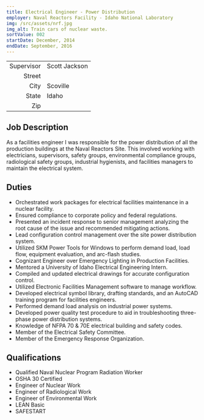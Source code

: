 ```yaml
---
title: Electrical Engineer - Power Distribution
employer: Naval Reactors Facility - Idaho National Laboratory
img: /src/assets/nrf.jpg
img_alt: Train cars of nuclear waste.
sortValue: 002
startDate: December, 2014
endDate: September, 2016 
---
```

|            |  |
| --:        |--|
| Supervisor | Scott Jackson |  
| Street     |  |  
| City       | Scoville |
| State      | Idaho | 
| Zip        |  |

## Job Description
As a facilities engineer I was responsible for the power distribution of all the production buildings at the Naval Reactors Site. This involved working with electricians, supervisors, safety groups, environmental compliance groups, radiological safety groups, industrial hygienists, and facilities managers to maintain the electrical system.

## Duties
* Orchestrated work packages for electrical facilities maintenance in a nuclear facility.
* Ensured compliance to corporate policy and federal regulations.
* Presented an incident response to senior management analyzing the root cause of the issue and recommended mitigating actions.
* Lead configuration control management over the site power distribution system.
* Utilized SKM Power Tools for Windows to perform demand load, load flow, equipment evaluation, and arc-flash studies.
* Cognizant Engineer over Emergency Lighting in Production Facilities.
* Mentored a University of Idaho Electrical Engineering Intern.
* Compiled and updated electrical drawings for accurate configuration control.
* Utilized Electronic Facilities Management software to manage workflow.
* Developed electrical symbol library, drafting standards, and an AutoCAD training program for facilities engineers.
* Performed demand load analysis on industrial power systems.
* Developed power quality test procedure to aid in troubleshooting three-phase power distribution systems.
* Knowledge of NFPA 70 & 70E electrical building and safety codes.
* Member of the Electrical Safety Committee.
* Member of the Emergency Response Organization.

## Qualifications
* Qualified Naval Nuclear Program Radiation Worker
* OSHA 30 Certified
* Engineer of Nuclear Work
* Engineer of Radiological Work
* Engineer of Environmental Work
* LEAN Basic
* SAFESTART

